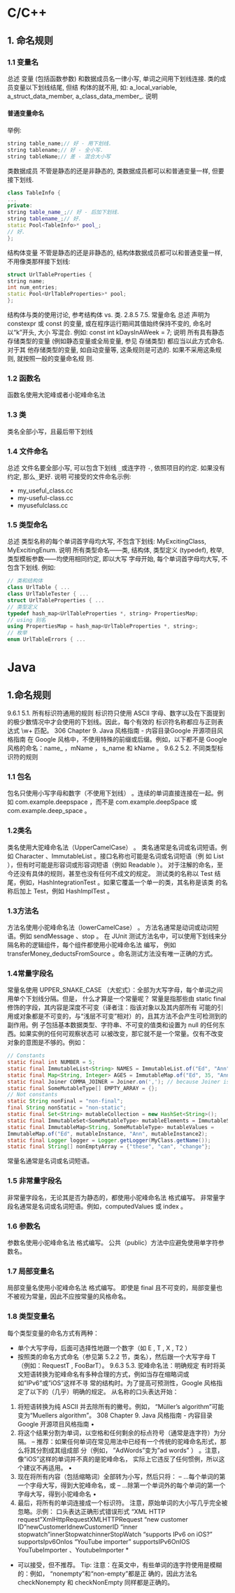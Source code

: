 # C/C++
## 1. 命名规则
### 1.1 变量名
总述
变量 (包括函数参数) 和数据成员名一律小写, 单词之间用下划线连接. 类的成员变量以下划线结尾, 但结
构体的就不用, 如: a_local_variable, a_struct_data_member, a_class_data_member_.
说明
#### 普通变量命名
举例:
```cpp
string table_name;// 好 - 用下划线.
string tablename;// 好 - 全小写.
string tableName;// 差 - 混合大小写
```
类数据成员
不管是静态的还是非静态的, 类数据成员都可以和普通变量一样, 但要接下划线.
```cpp
class TableInfo {
...
private:
string table_name_;// 好 - 后加下划线.
string tablename_;// 好.
static Pool<TableInfo>* pool_;
// 好.
};
```
结构体变量
不管是静态的还是非静态的, 结构体数据成员都可以和普通变量一样, 不用像类那样接下划线:
```cpp
struct UrlTableProperties {
string name;
int num_entries;
static Pool<UrlTableProperties>* pool;
};
```
结构体与类的使用讨论, 参考结构体 vs. 类.
2.8.5 7.5. 常量命名
总述
声明为 constexpr 或 const 的变量, 或在程序运行期间其值始终保持不变的, 命名时以“k”开头, 大小
写混合. 例如:
const int kDaysInAWeek = 7;
说明
所有具有静态存储类型的变量 (例如静态变量或全局变量, 参见 存储类型) 都应当以此方式命名. 对于其
他存储类型的变量, 如自动变量等, 这条规则是可选的. 如果不采用这条规则, 就按照一般的变量命名规
则.

### 1.2 函数名
函数名使用大驼峰或者小驼峰命名法

### 1.3 类

类名全部小写，且最后带下划线

### 1.4 文件命名

总述
文件名要全部小写, 可以包含下划线 `_`或连字符 `-`, 依照项目的约定. 如果没有约定, 那么`_`更好.
说明
可接受的文件命名示例:

- my_useful_class.cc
- my-useful-class.cc
- myusefulclass.cc

### 1.5 类型命名

总述
类型名称的每个单词首字母均大写, 不包含下划线: MyExcitingClass, MyExcitingEnum.
说明
所有类型命名——类, 结构体, 类型定义 (typedef), 枚举, 类型模板参数——均使用相同约定, 即以大写
字母开始, 每个单词首字母均大写, 不包含下划线. 例如:

```cpp
// 类和结构体
class UrlTable { ...
class UrlTableTester { ...
struct UrlTableProperties { ...
// 类型定义
typedef hash_map<UrlTableProperties *, string> PropertiesMap;
// using 别名
using PropertiesMap = hash_map<UrlTableProperties *, string>;
// 枚举
enum UrlTableErrors { ...
```



# Java

## 1.命名规则

9.6.1 5.1. 所有标识符通用的规则
标识符只使用 ASCII 字母、数字以及在下面提到的极少数情况中才会使用的下划线。因此，每个有效的
标识符名称都应与正则表达式 \w+ 匹配。
306
Chapter 9. Java 风格指南 - 内容目录Google 开源项目风格指南
在 Google 风格中，不使用特殊的前缀或后缀。例如，以下都不是 Google 风格的命名：name_ ，mName ，
s_name 和 kName 。
9.6.2 5.2. 不同类型标识符的规则
### 1.1 包名
包名只使用小写字母和数字（不使用下划线）
。连续的单词直接连接在一起。例如 com.example.deepspace
，而不是 com.example.deepSpace 或 com.example.deep_space 。

### 1.2类名

类名使用大驼峰命名法（UpperCamelCase） 。
类名通常是名词或名词短语。例如 Character 、ImmutableList 。接口名称也可能是名词或名词短语（例
如 List ），但有时可能是形容词或形容词短语（例如 Readable ）。
对于注解的命名，至今还没有具体的规则，甚至也没有任何不成文的规定。
测试类的名称以 Test 结尾，例如，HashIntegrationTest 。如果它覆盖一个单一的类，其名称是该类
的名称后加上 Test，例如 HashImplTest 。

### 1.3方法名

方法名使用小驼峰命名法（lowerCamelCase） 。
方法名通常是动词或动词短语。例如 sendMessage 、stop 。
在 JUnit 测试方法名中，可以使用下划线来分隔名称的逻辑组件，每个组件都使用小驼峰命名法 编写，
例如 transferMoney_deductsFromSource 。命名测试方法没有唯一正确的方式。

### 1.4常量字段名

常量名使用 UPPER_SNAKE_CASE （大蛇式）：全部为大写字母，每个单词之间用单个下划线分隔。但是，
什么才算是一个常量呢？
常量是指那些由 static final 修饰的字段，其内容是深度不可变（译者注：指该对象以及其内部所有
可能的引用或对象都是不可变的，与“浅层不可变”相对）的，且其方法不会产生可检测到的副作用。例
子包括基本数据类型、字符串、不可变的值类和设置为 null 的任何东西。如果实例的任何可观察状态可
以被改变，那它就不是一个常量。仅有不改变对象的意图是不够的。例如：
```java
// Constants
static final int NUMBER = 5;
static final ImmutableList<String> NAMES = ImmutableList.of("Ed", "Ann");
static final Map<String, Integer> AGES = ImmutableMap.of("Ed", 35, "Ann", 32);
static final Joiner COMMA_JOINER = Joiner.on(','); // because Joiner is immutable
static final SomeMutableType[] EMPTY_ARRAY = {};
// Not constants
static String nonFinal = "non-final";
final String nonStatic = "non-static";
static final Set<String> mutableCollection = new HashSet<String>();
static final ImmutableSet<SomeMutableType> mutableElements = ImmutableSet.of(mutable);
static final ImmutableMap<String, SomeMutableType> mutableValues =
ImmutableMap.of("Ed", mutableInstance, "Ann", mutableInstance2);
static final Logger logger = Logger.getLogger(MyClass.getName());
static final String[] nonEmptyArray = {"these", "can", "change"};
```
常量名通常是名词或名词短语。

### 1.5 非常量字段名

非常量字段名，无论其是否为静态的，都使用小驼峰命名法 格式编写。
非常量字段名通常是名词或名词短语。例如，computedValues 或 index 。

### 1.6 参数名

参数名使用小驼峰命名法 格式编写。
公共（public）方法中应避免使用单字符参数名。

### 1.7 局部变量名

局部变量名使用小驼峰命名法 格式编写。
即使是 final 且不可变的，局部变量也不被视为常量，因此不应按常量的风格命名。

### 1.8 类型变量名

每个类型变量的命名方式有两种：
- 单个大写字母，后面可选择性地跟一个数字（如 E , T , X , T2 ）
- 按照类的命名方式命名（参见第 5.2.2 节，类名），然后跟一个大写字母 T（例如：RequestT , FooBarT）。
9.6.3 5.3. 驼峰命名法：明确规定
有时将英文短语转换为驼峰命名有多种合理的方式，例如当存在缩略词或如”IPv6”或”iOS”这样不寻
常的结构时。为了提高可预测性，Google 风格指定了以下的（几乎）明确的规定。
从名称的口头表达开始：

1. 将短语转换为纯 ASCII 并去除所有的撇号。例如，
“Müller’s algorithm”可能变为“Muellers
algorithm”。
308
Chapter 9. Java 风格指南 - 内容目录Google 开源项目风格指南
•
2. 将这个结果分割为单词，以空格和任何剩余的标点符号（通常是连字符）为分隔。
– 推荐：如果任何单词在常见用法中已经有一个传统的驼峰命名形式，那么将其分割成其组成部
分（例如，
”AdWords”变为”ad words”
）
。注意，像”iOS”这样的单词并不真的是驼峰命名，
实际上它违反了任何惯例，所以这个建议不再适用。
•
3. 现在将所有内容（包括缩略词）全部转为小写，然后只将：
– …每个单词的第一个字母大写，得到大驼峰命名，或
– …除第一个单词外的每个单词的第一个字母大写，得到小驼峰命名
•
4. 最后，将所有的单词连接成一个标识符。
注意，原始单词的大小写几乎完全被忽略。示例：
口头表达正确形式错误形式
“XML HTTP request”XmlHttpRequestXMLHTTPRequest
“new customer ID”newCustomerIdnewCustomerID
“inner stopwatch”innerStopwatchinnerStopWatch
“supports IPv6 on iOS?” supportsIpv6OnIos
“YouTube importer”
supportsIPv6OnIOS
YouTubeImporter 、YoutubeImporter *
* 可以接受，但不推荐。
Tip: 注意：在英文中，有些单词的连字符使用是模糊的：例如，
“nonempty”和“non-empty”都是正
确的，因此方法名 checkNonempty 和 checkNonEmpty 同样都是正确的。